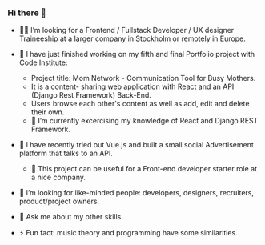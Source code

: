 ### Hi there 👋


- 🕵️‍♀️ I’m looking for a Frontend / Fullstack Developer  / UX designer Traineeship at a larger company in Stockholm or remotely in Europe.


- 🔭 I have just finished working on my fifth and final Portfolio project with Code Institute: 
    -  Project title: Mom Network - Communication Tool for Busy Mothers.
    -  It is a content- sharing web application with React and an API (Django Rest Framework) Back-End.
    -  Users browse each other's content as well as add, edit and delete their own.
    -  🌱 I’m currently excercising my knowledge of React and Django REST Framework.
- 🔭  I have recently tried out Vue.js and built a small social Advertisement platform that talks to an API.
    - 🌱 This project can be useful for a Front-end developer starter role at a nice company.
- 👯 I’m looking for like-minded people: developers, designers, recruiters, product/project owners.
- 💬 Ask me about my other skills.
- ⚡ Fun fact: music theory and programming have some similarities.
